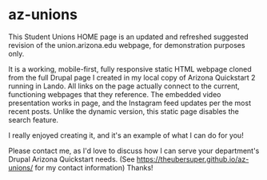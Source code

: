 # az-unions

This Student Unions HOME page is an updated and refreshed suggested revision of the union.arizona.edu webpage, for demonstration purposes only.

It is a working, mobile-first, fully responsive static HTML webpage cloned from the full Drupal page I created in my local copy of Arizona Quickstart 2 running in Lando. All links on the page actually connect to the current, functioning webpages that they reference. The embedded video presentation works in page, and the Instagram feed updates per the most recent posts. Unlike the dynamic version, this static page disables the search feature.

I really enjoyed creating it, and it's an example of what I can do for you!

Please contact me, as I'd love to discuss how I can serve your department's Drupal Arizona Quickstart needs. (See https://theubersuper.github.io/az-unions/ for my contact information) Thanks!

